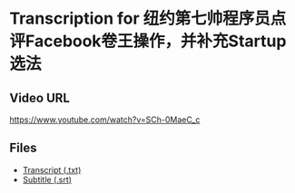 # Transcription for 纽约第七帅程序员点评Facebook卷王操作，并补充Startup选法
## Video URL
https://www.youtube.com/watch?v=SCh-0MaeC_c
 
## Files
- [Transcript (.txt)](./transcript.txt)
- [Subtitle (.srt)](./transcript.srt)
